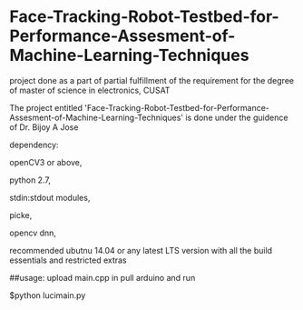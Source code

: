 # Face-Tracking-Robot-Testbed-for-Performance-Assesment-of-Machine-Learning-Techniques
project done as a part of partial fulfillment of the requirement for the degree of master of science  in electronics, CUSAT

The project entitled 'Face-Tracking-Robot-Testbed-for-Performance-Assesment-of-Machine-Learning-Techniques' is done under the guidence of Dr. Bijoy A Jose

dependency: 

openCV3 or above,

python 2.7,

stdin:stdout modules,

picke,

opencv dnn,

recommended ubutnu 14.04 or any latest LTS version with all the build essentials and restricted extras


##usage:
upload main.cpp in pull arduino and run

$python lucimain.py



